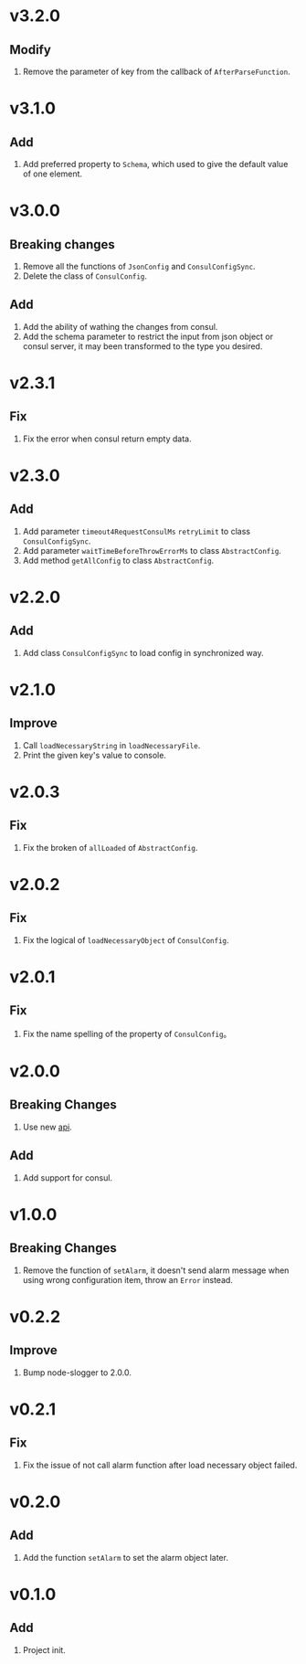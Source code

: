 # v3.2.0

## Modify

1. Remove the parameter of key from the callback of `AfterParseFunction`.

# v3.1.0

## Add

1. Add preferred property to `Schema`, which used to give the default value of one element.

# v3.0.0

## Breaking changes

1. Remove all the functions of `JsonConfig` and `ConsulConfigSync`.
2. Delete the class of `ConsulConfig`.

## Add

1. Add the ability of wathing the changes from consul.
2. Add the schema parameter to restrict the input from json object or consul server, it may been transformed to the type you desired.

# v2.3.1
## Fix

1. Fix the error when consul return empty data.

# v2.3.0
## Add
1. Add parameter `timeout4RequestConsulMs` `retryLimit` to class `ConsulConfigSync`.
2. Add parameter `waitTimeBeforeThrowErrorMs` to class `AbstractConfig`.
3. Add method `getAllConfig` to class `AbstractConfig`.

# v2.2.0
## Add
1. Add class `ConsulConfigSync` to load config in synchronized way.

# v2.1.0
## Improve
1. Call `loadNecessaryString` in `loadNecessaryFile`.
2. Print the given key's value to console.

# v2.0.3
## Fix
1. Fix the broken of `allLoaded` of `AbstractConfig`.

# v2.0.2
## Fix
1. Fix the logical of `loadNecessaryObject` of `ConsulConfig`.

# v2.0.1
## Fix
1. Fix the name spelling of the property of `ConsulConfig`。

# v2.0.0
## Breaking Changes
1. Use new [api](doc/api.md).
## Add
1. Add support for consul.

# v1.0.0
## Breaking Changes
1. Remove the function of `setAlarm`, it doesn't send alarm message when using wrong configuration item, throw an `Error` instead.

# v0.2.2
## Improve
1. Bump node-slogger to 2.0.0.

# v0.2.1
## Fix
1. Fix the issue of not call alarm function after load necessary object failed.

# v0.2.0
## Add
1. Add the function `setAlarm` to set the alarm object later.

# v0.1.0
## Add
1. Project init.